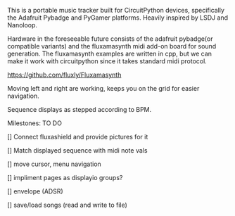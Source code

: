 This is a portable music tracker built for CircuitPython devices, specifically the Adafruit Pybadge and PyGamer platforms. Heavily inspired by LSDJ and Nanoloop.

Hardware in the foreseeable future consists of the adafruit pybadge(or compatible variants) and the fluxamasynth midi add-on board for sound generation. The fluxamasynth examples are written in cpp, but we can make it work with circuitpython since it takes standard midi protocol. 

https://github.com/fluxly/Fluxamasynth

Moving left and right are working, keeps you on the grid for easier navigation.

Sequence displays as stepped according to BPM.

Milestones:
TO DO

[] Connect fluxashield and provide pictures for it

[] Match displayed sequence with midi note vals

[] move cursor, menu navigation 

[] impliment pages as displayio groups?

[] envelope (ADSR)

[] save/load songs (read and write to file)


